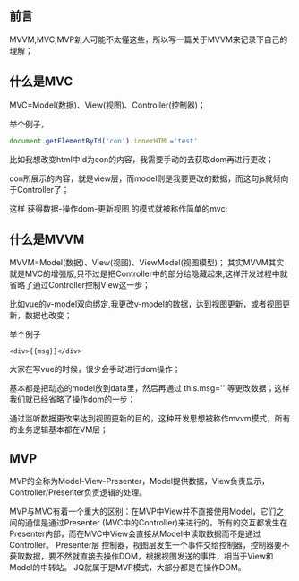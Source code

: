 ## 前言
MVVM,MVC,MVP新人可能不太懂这些，所以写一篇关于MVVM来记录下自己的理解；

## 什么是MVC
MVC=Model(数据)、View(视图)、Controller(控制器)； 

举个例子，

```js
document.getElementById('con').innerHTML='test'
```
比如我想改变html中id为con的内容，我需要手动的去获取dom再进行更改；

con所展示的内容，就是view层，而model则是我要更改的数据，而这句js就倾向于Controller了；

这样 获得数据-操作dom-更新视图 的模式就被称作简单的mvc;

## 什么是MVVM

MVVM=Model(数据)、View(视图)、ViewModel(视图模型)；
其实MVVM其实就是MVC的增强版,只不过是把Controller中的部分给隐藏起来,这样开发过程中就省略了通过Controller控制View这一步；

比如vue的v-model双向绑定,我更改v-model的数据，达到视图更新，或者视图更新，数据也改变；

举个例子

```vue
<div>{{msg}}</div>
```
大家在写vue的时候，很少会手动进行dom操作；

基本都是把动态的model放到data里，然后再通过 this.msg='' 等更改数据；这样我们就已经省略了操作dom的一步；

通过监听数据更改来达到视图更新的目的，这种开发思想被称作mvvm模式，所有的业务逻辑基本都在VM层；

## MVP
MVP的全称为Model-View-Presenter，Model提供数据，View负责显示，Controller/Presenter负责逻辑的处理。

MVP与MVC有着一个重大的区别：在MVP中View并不直接使用Model，它们之间的通信是通过Presenter (MVC中的Controller)来进行的，所有的交互都发生在Presenter内部，而在MVC中View会直接从Model中读取数据而不是通过 Controller。
Presenter层 控制器，视图层发生一个事件交给控制器，控制器要不获取数据，要不然就直接去操作DOM，根据视图发送的事件，相当于View和Model的中转站。
JQ就属于是MVP模式，大部分都是在操作DOM。